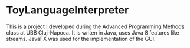 # ToyLanguageInterpreter
This is a project I developed during the Advanced Programming Methods class at UBB Cluj-Napoca.
It is writen in Java, uses Java 8 features like streams. JavaFX was used for the implementation of the GUI.
